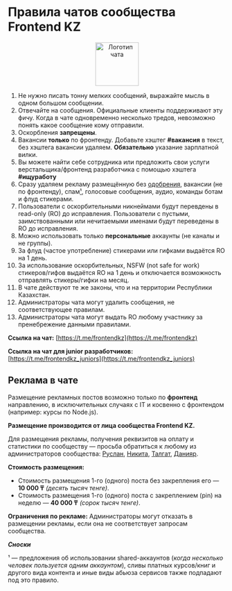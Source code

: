 # Правила чатов сообщества Frontend KZ

<p align="center"><img alt="Логотип чата" src="https://user-images.githubusercontent.com/1858708/165298374-b5fbc4dc-0782-4e8b-a6db-af78521e2f15.png" width="100"></p>

1. Не нужно писать тонну мелких сообщений, выражайте мысль в одном большом сообщении.
2. Отвечайте на сообщения. Официальные клиенты поддерживают эту фичу. Когда
в чате одновременно несколько тредов, невозможно понять какое сообщение кому отправили.
3. Оскорбления **запрещены**.
4. Вакансии **только** по фронтенду. Добавьте хэштег **#вакансия** в текст, без хэштега вакансии удаляем. **Обязательно** указание зарплатной вилки. 
5. Вы можете найти себе сотрудника или предложить свои услуги верстальщика/фронтенд разработчика с помощью хэштега **#ищуработу**
6. Сразу удаляем рекламу размещённую без [одобрения](#реклама-в-чате), вакансии (не по фронтенду), спам[¹](#adv-notice-1), голосовые сообщения, аудио, команды ботам и флуд стикерами.
7. Пользователи с оскорбительными никнеймами будут перевдены в read-only (RO) до исправления.
Пользователи с пустыми, заимствованными или нечитаемыми именами будут
переведены в RO до исправления.
8. Можно использовать только **персональные** аккаунты (не каналы и не группы).
9. За флуд (частое употребление) стикерами или гифками выдаётся RO на 1 день.
10. За использование оскорбительных, NSFW (not safe for work) стикеров/гифов выдаётся RO на 1 день и отключается возможность отправлять стикеры/гифки на месяц.
11. В чате действуют те же законы, что и на территории Республики Казахстан.
12. Администраторы чата могут удалить сообщения, не соответствующее правилам.
13. Администраторы чата могут выдать RO любому участнику за пренебрежение данными правилами.

**Ссылка на чат:** [https://t.me/frontendkz](https://t.me/frontendkz)

**Ссылка на чат для junior разработчиков:** [https://t.me/frontendkz_juniors](https://t.me/frontendkz_juniors)

## Реклама в чате

Размещение рекламных постов возможно только по **фронтенд** направлению, в исключительных случаях с IT и косвенно с фронтендом (например: курсы по Node.js).

**Размещение производится от лица сообщества Frontend KZ.**

Для размещения рекламы, получения реквизитов на оплату и статистики по сообществу — просьба обратиться к любому из администраторов сообщества: [Руслан](https://t.me/iamroose), [Никита](https://t.me/drugoi), [Талгат](https://t.me/talgautb), [Данияр](https://t.me/danalexson90).

**Стоимость размещения:**
* Стоимость размещения 1-го (одного) поста без закрепления его — **10 000 ₸** _(десять тысяч тенге)_.
* Стоимость размещения 1-го (одного) поста с закреплением (pin) на неделю — **40 000 ₸** _(сорок тысяч тенге)_.

**Ограничения по рекламе:**
Администраторы могут отказать в размещении рекламы, если она не соответствует запросам сообщества.

***Сноски***

¹<span id="adv-notice-1" /> — предложения об использовании shared-аккаунтов (*когда несколько человек пользуется одним аккаунтом*), сливы платных курсов/книг и другого вида контента и иные виды абьюза сервисов также подпадают под это правило.
